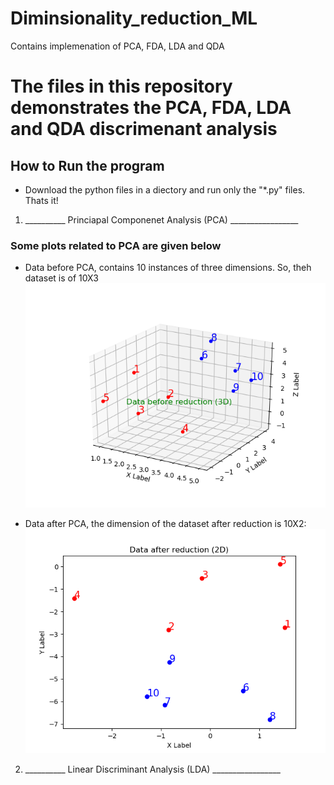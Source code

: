 # Diminsionality_reduction_ML
Contains implemenation of PCA, FDA, LDA and QDA

# The files in this repository demonstrates the PCA, FDA, LDA and QDA discrimenant analysis


## How to Run the program
 - Download the python files in a diectory and run only the "*.py" files. Thats it!

1. __________ Princiapal Componenet Analysis (PCA) _________________ 

### Some plots related to  PCA are given below

- Data before PCA, contains 10 instances of three dimensions. So, theh dataset is of 10X3
![PCA_3D]( https://github.com/Bismillah-Jan/Diminsionality_reduction_ML/blob/main/PCA_3D.png)

- Data after PCA, the dimension of the dataset after reduction is 10X2:
 ![PCA_2D](https://github.com/Bismillah-Jan/Diminsionality_reduction_ML/blob/main/PCA_2D.png)

2. __________ Linear Discriminant Analysis (LDA) _________________ 

